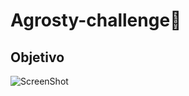 # Agrosty-challenge🚀

## Objetivo

![ScreenShot](https://wwww.github.com/JessVel/Agrosty-challenge/master/design/pantalla1.png) 
